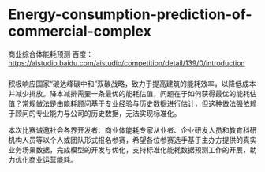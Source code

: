 # Energy-consumption-prediction-of-commercial-complex
商业综合体能耗预测
百度：https://aistudio.baidu.com/aistudio/competition/detail/139/0/introduction
###
积极响应国家“碳达峰碳中和”双碳战略，致力于提高建筑的能耗效率，以降低成本并减少排放。降本减排需要一条最优的能耗估值，问题在于如何获得最优的能耗估值？常规做法是由能耗顾问基于专业经验与历史数据进行估计，但这种做法强依赖于顾问的专业能力与公司的历史数据，无法实现标准化。

本次比赛诚邀社会各界开发者、商业体能耗专家从业者、企业研发人员和教育科研机构人员等以个人或团队形式报名参赛，希望各位参赛选手基于主办方提供的真实业务场景数据，完成模型的开发与优化，支持标准化能耗数据预测工作的开展，助力优化商业运营能耗。
